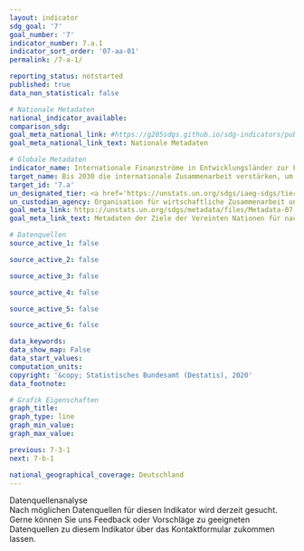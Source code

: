 ```yaml
---
layout: indicator
sdg_goal: '7'
goal_number: '7'
indicator_number: 7.a.1
indicator_sort_order: '07-aa-01'
permalink: /7-a-1/

reporting_status: notstarted
published: true
data_non_statistical: false

# Nationale Metadaten
national_indicator_available: 
comparison_sdg: 
goal_meta_national_link: #https://g205sdgs.github.io/sdg-indicators/public/MetaDe/7.a.1.pdf
goal_meta_national_link_text: Nationale Metadaten

# Globale Metadaten
indicator_name: Internationale Finanzströme in Entwicklungsländer zur Förderung von Forschung und Entwicklung im Bereich saubere Energie und zur Nutzung erneuerbarer Energien, einschließlich mittels Hybridsystemen
target_name: Bis 2030 die internationale Zusammenarbeit verstärken, um den Zugang zur Forschung und Technologie im Bereich saubere Energie, namentlich erneuerbare Energie, Energieeffizienz sowie fortschrittliche und saubere Technologien für fossile Brennstoffe, zu erleichtern, und Investitionen in die Energieinfrastruktur und saubere Energietechnologien fördern
target_id: '7.a'
un_designated_tier: <a href='https://unstats.un.org/sdgs/iaeg-sdgs/tier-classification/' title='Klicken Sie hier um weitere Informationen zur UN-Tier-Klassifikation zu erhalten.'>Tier I</a>
un_custodian_agency: Organisation für wirtschaftliche Zusammenarbeit und Entwicklung (OECD)<br>Internationale Organisation für erneuerbare Energien (IRENA)
goal_meta_link: https://unstats.un.org/sdgs/metadata/files/Metadata-07-0a-01.pdf
goal_meta_link_text: Metadaten der Ziele der Vereinten Nationen für nachhaltige Entwicklung

# Datenquellen
source_active_1: false

source_active_2: false

source_active_3: false

source_active_4: false

source_active_5: false

source_active_6: false

data_keywords: 
data_show_map: False
data_start_values: 
computation_units: 
copyright: '&copy; Statistisches Bundesamt (Destatis), 2020'
data_footnote: 

# Grafik Eigenschaften
graph_title: 
graph_type: line
graph_min_value: 
graph_max_value: 

previous: 7-3-1
next: 7-b-1

national_geographical_coverage: Deutschland
---
```


<span class="status notstarted"> Datenquellenanalyse </span><br>
Nach möglichen Datenquellen für diesen Indikator wird derzeit gesucht.
Gerne können Sie uns Feedback oder Vorschläge zu geeigneten Datenquellen zu diesem Indikator über das Kontaktformular zukommen lassen.